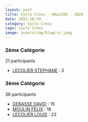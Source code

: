 ```yaml
---
layout: post
title: Cyclo Cross - HALLUIN - 2024
date: 2023-10-29
category: Cyclo Cross
tags: Cyclo Cross
image: assets/img/blog/cx.jpeg
---
```


### 2ème Catégorie
21 participants
- [LECOLIER STEPHANE](https://teamspecializedlille.github.io/works/lecolierstephane) : 3

### 3ème Catégorie
36 participants
- [DERASSE DAVID](https://teamspecializedlille.github.io/works/derassedavid) : 15
- [MOULIN FELIX](https://teamspecializedlille.github.io/works/moulinfelix) : 18
- [LECOLIER LOUIS](https://teamspecializedlille.github.io/works/lecolierlouis) : 23
